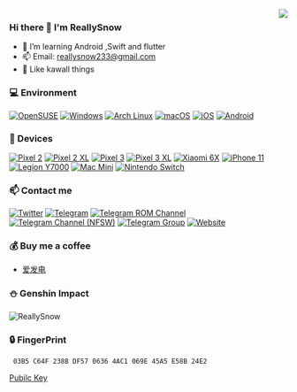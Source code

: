 <!--
**ReallySnow/ReallySnow** is a ✨ _special_ ✨ repository because its `README.md` (this file) appears on your GitHub profile.

Here are some ideas to get you started:

- 🔭 I’m currently working on ...
- 🌱 I’m currently learning Android
- 👯 I’m looking to collaborate on ...
- 🤔 I’m looking for help with ...
- 💬 Ask me about ...
- 📫 How to reach me: ...
- 😄 Pronouns: ...
- ⚡ Fun fact: ...
-->
<img align="right" src="https://github-readme-stats.vercel.app/api?username=ReallySnow&include_all_commits=true&show_icons=true&theme=buefy&count_private=true&hide_border=true" />

### Hi there 👋 I'm ReallySnow
- 🌱 I’m learning Android ,Swift and flutter
- 📫 Email: reallysnow233@gmail.com
- 🥰 Like kawall things

### 💻 Environment
[![OpenSUSE](https://img.shields.io/badge/OpenSUSE-00E400?style=flat-square&logo=OpenSUSE&logoColor=FFFFFF&labelColor=00E400)](https://www.opensuse.org/)
[![Windows](https://img.shields.io/badge/Windows-00BBFF?style=flat-square&logo=Windows&logoColor=FFFFFF&labelColor=00BBFF)](https://www.microsoft.com/windows10)
[![Arch Linux](https://img.shields.io/badge/Arch%20Linux-008BFF?style=flat-square&logo=arch-linux&logoColor=FFFFFF&labelColor=008BFF)](https://archlinux.org)
[![macOS](https://img.shields.io/badge/macOS-4F4F4F?style=flat-square&logo=apple&logoColor=FFFFFF&labelColor=4F4F4F)](https://www.apple.com/macos/big-sur/)
[![iOS](https://img.shields.io/badge/iOS-4F4F4F?style=flat-square&logo=apple&logoColor=FFFFFF&labelColor=4F4F4F)](https://www.apple.com/ios/ios14/)
[![Android](https://img.shields.io/badge/Android-00C000?style=flat-square&logo=android&logoColor=FFFFFF&labelColor=00C000)](https://www.android.com/android-11/)

### 📱 Devices
[![Pixel 2](https://img.shields.io/badge/Pixel%202-00C000?style=flat-square&logo=google&logoColor=FFFFFF&labelColor=00C000)](https://store.google.com/)
[![Pixel 2 XL](https://img.shields.io/badge/Pixel%202%20XL-00C000?style=flat-square&logo=google&logoColor=FFFFFF&labelColor=00C000)](https://store.google.com/)
[![Pixel 3](https://img.shields.io/badge/Pixel%203-00C000?style=flat-square&logo=google&logoColor=FFFFFF&labelColor=00C000)](https://store.google.com/)
[![Pixel 3 XL](https://img.shields.io/badge/Pixel%203%20XL-00C000?style=flat-square&logo=google&logoColor=FFFFFF&labelColor=00C000)](https://store.google.com/)
[![Xiaomi 6X](https://img.shields.io/badge/Xiaomi%206X-ED9121?style=flat-square&logo=xiaomi&logoColor=FFFFFF&labelColor=ED9121)](https://www.mi.com/a/h/6181.html)
[![iPhone 11](https://img.shields.io/badge/iPhone%2011-4F4F4F?style=flat-square&logo=apple&logoColor=FFFFFF&labelColor=4F4F4F)](https://www.apple.com/iphone-11/specs/)
[![Legion Y7000](https://img.shields.io/badge/Legion%20Y7000-00BBFF?style=flat-square&logo=lenovo&logoColor=FFFFFF&labelColor=00BBFF)](https://activity.lenovo.com.cn/xiaofei/zjz/hdy.html)
[![Mac Mini](https://img.shields.io/badge/MacMini-4F4F4F?style=flat-square&logo=apple&logoColor=FFFFFF&labelColor=4F4F4F)](https://www.apple.com/mac-mini/)
[![Nintendo Switch](https://img.shields.io/badge/Nintendo%20Switch-CF0000?style=flat-square&logo=nintendo-switch&logoColor=FFFFFF&labelColor=CF0000)](https://www.nintendo.com/switch/)

### 📫 Contact me
[![Twitter](https://img.shields.io/twitter/follow/really_snow?style=flat-square&color=1da1f2&label=%40really_snow&logo=twitter&logoColor=FFFFFF&labelColor=1DA1F2)](https://twitter.com/really_snow)
[![Telegram](https://img.shields.io/badge/%40reallysnow-0088CC?style=flat-square&logo=telegram&logoColor=FFFFFF&labelColor=0088CC)](https://t.me/reallysnow)
[![Telegram ROM Channel](https://img.shields.io/badge/%40ReallySnow_ROM-0088CC?style=flat-square&logo=telegram&logoColor=FFFFFF&labelColor=0088CC)](https://t.me/ReallySnow_ROM)
[![Telegram Channel (NFSW)](https://img.shields.io/badge/%40NekoH2-0088CC?style=flat-square&logo=telegram&logoColor=FFFFFF&labelColor=0088CC)](https://t.me/NekoH2)
[![Telegram Group](https://img.shields.io/badge/%40ReallySnowChat-0088CC?style=flat-square&logo=telegram&logoColor=FFFFFF&labelColor=0088CC)](https://t.me/ReallySnowChat)
[![Website](https://img.shields.io/badge/Website-FFA8BE?style=flat-square&logo=google-chrome&logoColor=FFFFFF&labelColor=FFA8BE)](https://home.reallysnow.moe)

### 💰 Buy me a coffee
* [爱发电](https://afdian.net/@really_snow)


### ⛄ Genshin Impact
![ReallySnow](https://genshin-card.getloli.com/30/77232331.png)

### 🔒 FingerPrint

     03B5 C64F 238B DF57 0636 4AC1 069E 45A5 E58B 24E2


[Pubilc Key](https://reallysnow.top/usr/uploads/2021/09/3540643273.txt)
